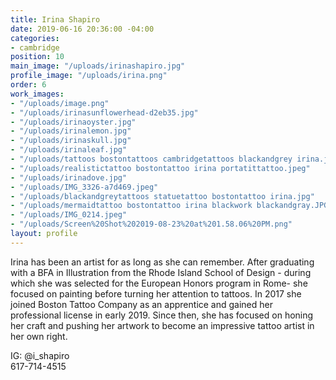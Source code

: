 ```yaml
---
title: Irina Shapiro
date: 2019-06-16 20:36:00 -04:00
categories:
- cambridge
position: 10
main_image: "/uploads/irinashapiro.jpg"
profile_image: "/uploads/irina.png"
order: 6
work_images:
- "/uploads/image.png"
- "/uploads/irinasunflowerhead-d2eb35.jpg"
- "/uploads/irinaoyster.jpg"
- "/uploads/irinalemon.jpg"
- "/uploads/irinaskull.jpg"
- "/uploads/irinaleaf.jpg"
- "/uploads/tattoos bostontattoos cambridgetattoos blackandgrey irina.jpeg"
- "/uploads/realistictattoo bostontattoo irina portatittattoo.jpeg"
- "/uploads/irinadove.jpg"
- "/uploads/IMG_3326-a7d469.jpeg"
- "/uploads/blackandgreytattoos statuetattoo bostontattoo irina.jpg"
- "/uploads/mermaidtattoo bostontattoo irina blackwork blackandgray.JPG"
- "/uploads/IMG_0214.jpeg"
- "/uploads/Screen%20Shot%202019-08-23%20at%201.58.06%20PM.png"
layout: profile
---
```


Irina has been an artist for as long as she can remember. After graduating with a BFA in Illustration from the Rhode Island School of Design - during which she was selected for the European Honors program in Rome- she focused on painting before turning her attention to tattoos. In 2017 she joined Boston Tattoo Company as an apprentice and gained her professional license in early 2019. Since then, she has focused on honing her craft and pushing her artwork to become an impressive tattoo artist in her own right. 

IG: @i_shapiro  
617-714-4515